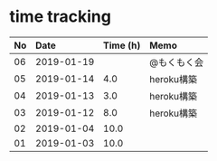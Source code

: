 # time tracking

No|Date|Time (h)|Memo
|:-|:-|:-|:-|
06|2019-01-19||@もくもく会|
05|2019-01-14|4.0|heroku構築|
04|2019-01-13|3.0|heroku構築|
03|2019-01-12|8.0|heroku構築|
02|2019-01-04|10.0|
01|2019-01-03|10.0|
